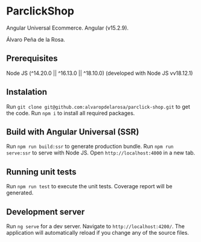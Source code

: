 # ParclickShop
Angular Universal Ecommerce.
Angular (v15.2.9).

Álvaro Peña de la Rosa.

## Prerequisites
Node JS (^14.20.0 || ^16.13.0 || ^18.10.0)
(developed with Node JS vv18.12.1)

## Instalation
Run `git clone git@github.com:alvaropdelarosa/parclick-shop.git` to get the code.
Run `npm i` to install all required packages.

## Build with Angular Universal (SSR)
Run `npm run build:ssr` to generate production bundle.
Run `npm run serve:ssr` to serve with Node JS.
Open `http://localhost:4000` in a new tab.

## Running unit tests
Run `npm run test` to execute the unit tests. Coverage report will be generated.

## Development server
Run `ng serve` for a dev server. Navigate to `http://localhost:4200/`. The application will automatically reload if you change any of the source files.
